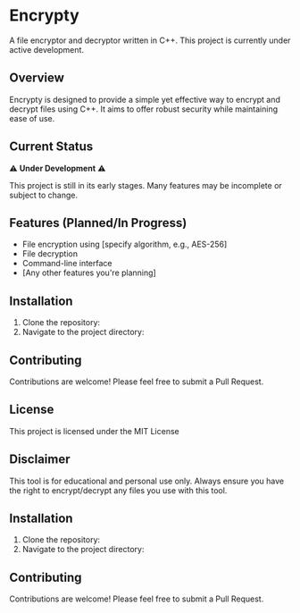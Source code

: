 # Encrypty

A file encryptor and decryptor written in C++. This project is currently under active development.

## Overview

Encrypty is designed to provide a simple yet effective way to encrypt and decrypt files using C++. It aims to offer robust security while maintaining ease of use.

## Current Status

⚠️ **Under Development** ⚠️

This project is still in its early stages. Many features may be incomplete or subject to change.

## Features (Planned/In Progress)

- File encryption using [specify algorithm, e.g., AES-256]
- File decryption
- Command-line interface
- [Any other features you're planning]

## Installation

1. Clone the repository:
2. Navigate to the project directory:
   
 ## Contributing

Contributions are welcome! Please feel free to submit a Pull Request.

## License

This project is licensed under the MIT License

## Disclaimer

This tool is for educational and personal use only. Always ensure you have the right to encrypt/decrypt any files you use with this tool.

## Installation

1. Clone the repository:
2. Navigate to the project directory:
## Contributing

Contributions are welcome! Please feel free to submit a Pull Request.
